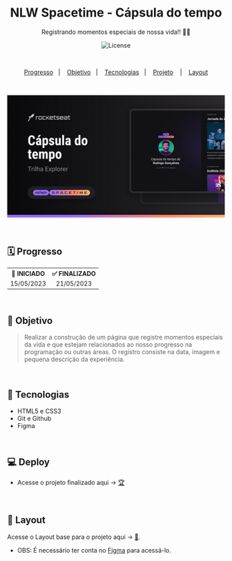 <h1 align="center">NLW Spacetime - Cápsula do tempo<br/></h1>

<p align="center">
Registrando momentos especiais de nossa vida!! 📸🥳
</p>

<p align="center">
  <img alt="License" src="https://img.shields.io/static/v1?label=license&message=MIT&color=49AA26&labelColor=000000">
</p>

</br>

<p align="center">
  <a href="#-Progresso">Progresso</a>&nbsp;&nbsp;&nbsp;|&nbsp;&nbsp;&nbsp;
  <a href="#-Objetivo">Objetivo</a>&nbsp;&nbsp;&nbsp;|&nbsp;&nbsp;&nbsp;
  <a href="#-Tecnologias">Tecnologias</a>&nbsp;&nbsp;&nbsp;|&nbsp;&nbsp;&nbsp;
  <a href="#-Projeto">Projeto</a>
  &nbsp;&nbsp;&nbsp;|&nbsp;&nbsp;&nbsp;
  <a href="#-Layout">Layout</a>
</p>

</br>

<p align = "center">
<img src="./assets/capa.jpg"/>
</p>

<br>

## 🗓️ Progresso

<div align="center">
  <table>
    <tr align="center">
      <th>🚩 INICIADO</th>
      <th>✅ FINALIZADO</th>
    </tr>
    <tr align="center">
      <td>15/05/2023</td>
      <td>21/05/2023</td>
    </tr>
  </table>
</div>

<br>

## 🎯 Objetivo

> Realizar a construção de um página que registre momentos especiais da vida e que estejam relacionados ao nosso progresso na programação ou outras áreas. O registro consiste na data, imagem e pequena descrição da experiência.

<br>

## 🚀 Tecnologias

- HTML5 e CSS3
- Git e Github
- Figma

<br>

## 💻 Deploy

<p align="justify">

</p>

- Acesse o projeto finalizado aqui -> [🏆](https://pedro-suassuna.github.io/NLW_Spacetime_TimeCapsule_Rocketseat)

<br>

## 🔖 Layout

Acesse o Layout base para o projeto aqui -> [🎨](<https://www.figma.com/file/953WGJODmN1BTMI3fsW72x/Stage-05---Dark-Mode-FocusTimer-(Copy)?type=design&node-id=0-8&t=0ARDZKJ5OJCXFaMq-0>).
<br/>

- OBS: É necessário ter conta no [Figma](https://figma.com) para acessá-lo.
